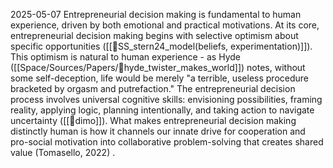 2025-05-07
Entrepreneurial decision making is fundamental to human experience, driven by both emotional and practical motivations. At its core, entrepreneurial decision making begins with selective optimism about specific opportunities ([[📜SS_stern24_model(beliefs, experimentation)]]). This optimism is natural to human experience - as Hyde ([[Space/Sources/Papers/📜hyde_twister_makes_world]]) notes, without some self-deception, life would be merely "a terrible, useless procedure bracketed by orgasm and putrefaction." The entrepreneurial decision process involves universal cognitive skills: envisioning possibilities, framing reality, applying logic, planning intentionally, and taking action to navigate uncertainty  ([[📜dimo]]). What makes entrepreneurial decision making distinctly human is how it channels our innate drive for cooperation and pro-social motivation into collaborative problem-solving that creates shared value (Tomasello, 2022) .